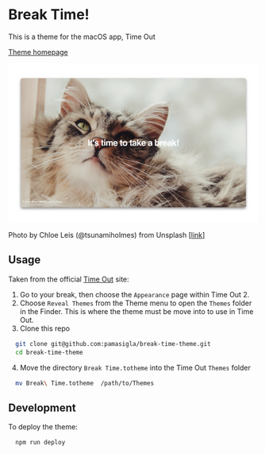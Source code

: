 # Break Time!

This is a theme for the macOS app, Time Out

[Theme homepage](https://pamasigla.github.io/break-time-theme/)

![Theme preview](./public/assets/img/screenshot.png)

Photo by Chloe Leis (@tsunamiholmes) from Unsplash [[link](https://unsplash.com/photos/OVZ-pBvwPfA)]

## Usage

Taken from the official [Time Out](https://www.dejal.com/timeout/extras/) site:

1. Go to your break, then choose the `Appearance` page within Time Out 2.
2. Choose `Reveal Themes` from the Theme menu to open the `Themes` folder in the Finder. This is where the theme must be move into to use in Time Out.
3. Clone this repo
  ```sh
    git clone git@github.com:pamasigla/break-time-theme.git
    cd break-time-theme
  ```
4. Move the directory `Break Time.totheme` into the Time Out `Themes` folder
  ```sh
    mv Break\ Time.totheme  /path/to/Themes
  ```

## Development

To deploy the theme:
   ```sh
     npm run deploy
   ```
